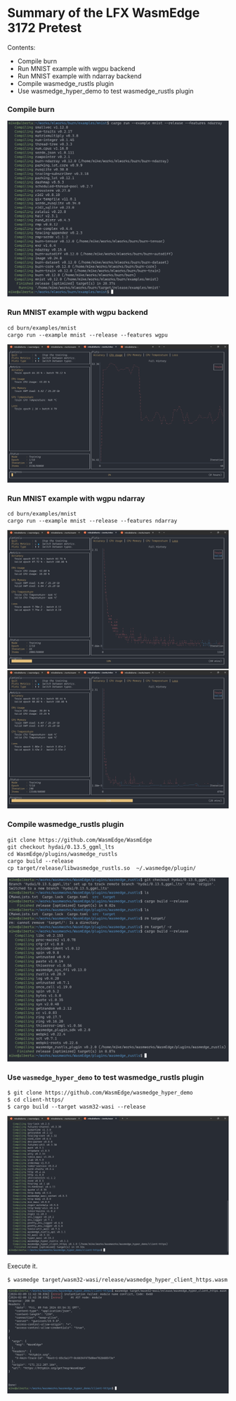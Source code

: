 # Summary of the LFX WasmEdge 3172 Pretest

Contents:

- Compile burn
- Run MNIST example with wgpu backend
- Run MNIST example with ndarray backend
- Compile wasmedge_rustls plugin
- Use wasmedge_hyper_demo to test wasmedge_rustls plugin

### Compile burn

![01](01.png)

### Run MNIST example with wgpu backend

```
cd burn/examples/mnist
cargo run --example mnist --release --features wgpu
```

![02](02.png)

### Run MNIST example with wgpu ndarray

```
cd burn/examples/mnist
cargo run --example mnist --release --features ndarray
```

![03](03.png)
![031](031.png)


### Compile wasmedge_rustls plugin

```
git clone https://github.com/WasmEdge/WasmEdge
git checkout hydai/0.13.5_ggml_lts
cd WasmEdge/plugins/wasmedge_rustls
cargo build --release
cp target/release/libwasmedge_rustls.so  ~/.wasmedge/plugin/
```

![04](04.png)


### Use `wasmedge_hyper_demo` to test wasmedge_rustls plugin

```
$ git clone https://github.com/WasmEdge/wasmedge_hyper_demo
$ cd client-https/
$ cargo build --target wasm32-wasi --release
```

![05](05.png)

Execute it.

```
$ wasmedge target/wasm32-wasi/release/wasmedge_hyper_client_https.wasm
```


![06](06.png)


